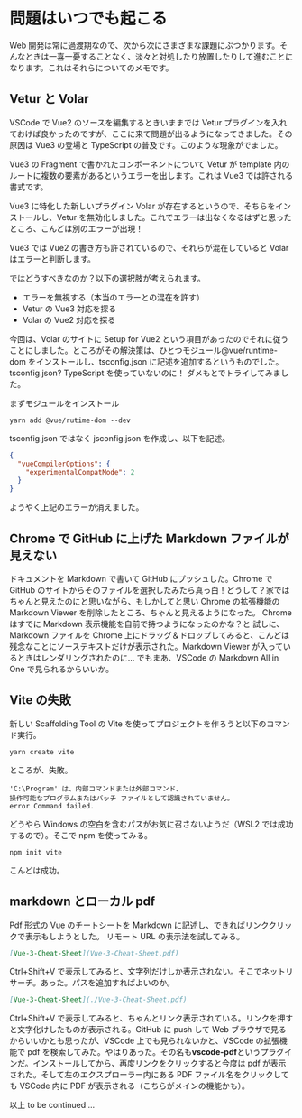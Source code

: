 # 問題はいつでも起こる

Web 開発は常に過渡期なので、次から次にさまざまな課題にぶつかります。そんなときは一喜一憂することなく、淡々と対処したり放置したりして進むことになります。これはそれらについてのメモです。

## Vetur と Volar

VSCode で Vue2 のソースを編集するときいままでは Vetur プラグインを入れておけば良かったのですが、ここに来て問題が出るようになってきました。その原因は Vue3 の登場と TypeScript の普及です。このような現象がでました。

Vue3 の Fragment で書かれたコンポーネントについて Vetur が template 内のルートに複数の要素があるというエラーを出します。これは Vue3 では許される書式です。

Vue3 に特化した新しいプラグイン Volar が存在するというので、そちらをインストールし、Vetur を無効化しました。これでエラーは出なくなるはずと思ったところ、こんどは別のエラーが出現！

Vue3 では Vue2 の書き方も許されているので、それらが混在していると Volar はエラーと判断します。

ではどうすべきなのか？以下の選択肢が考えられます。

- エラーを無視する（本当のエラーとの混在を許す）
- Vetur の Vue3 対応を探る
- Volar の Vue2 対応を探る

今回は、Volar のサイトに Setup for Vue2 という項目があったのでそれに従うことにしました。ところがその解決策は、ひとつモジュール@vue/runtime-dom をインストールし、tsconfig.json に記述を追加するというものでした。tsconfig.json? TypeScript を使っていないのに！
ダメもとでトライしてみました。

まずモジュールをインストール

```shell
yarn add @vue/rutime-dom --dev
```

tsconfig.json ではなく jsconfig.json を作成し、以下を記述。

```json
{
  "vueCompilerOptions": {
    "experimentalCompatMode": 2
  }
}
```

ようやく上記のエラーが消えました。

## Chrome で GitHub に上げた Markdown ファイルが見えない

ドキュメントを Markdown で書いて GitHub にプッシュした。Chrome で GitHub のサイトからそのファイルを選択したみたら真っ白！どうして？家ではちゃんと見えたのにと思いながら、もしかしてと思い Chrome の拡張機能の Markdown Viewer を削除したところ、ちゃんと見えるようになった。
Chrome はすでに Markdown 表示機能を自前で持つようになったのかな？と
試しに、Markdown ファイルを Chrome 上にドラッグ＆ドロップしてみると、こんどは残念なことにソーステキストだけが表示された。Markdown Viewer が入っているときはレンダリングされたのに... でもまあ、VSCode の Markdown All in One で見られるからいいか。

## Vite の失敗

新しい Scaffolding Tool の Vite を使ってプロジェクトを作ろうと以下のコマンド実行。

```shell
yarn create vite
```

ところが、失敗。

```
'C:\Program' は、内部コマンドまたは外部コマンド、
操作可能なプログラムまたはバッチ ファイルとして認識されていません。
error Command failed.
```

どうやら Windows の空白を含むパスがお気に召さないようだ（WSL2 では成功するので）。そこで npm を使ってみる。

```
npm init vite
```

こんどは成功。

## markdown とローカル pdf

Pdf 形式の Vue のチートシートを Markdown に記述し、できればリンククリックで表示もしようとした。
リモート URL の表示法を試してみる。

```md
[Vue-3-Cheat-Sheet](Vue-3-Cheat-Sheet.pdf)
```

Ctrl+Shift+V で表示してみると、文字列だけしか表示されない。そこでネットリサーチ。あった。パスを追加すればよいのか。

```md
[Vue-3-Cheat-Sheet](./Vue-3-Cheat-Sheet.pdf)
```

Ctrl+Shift+V で表示してみると、ちゃんとリンク表示されている。リンクを押すと文字化けしたものが表示される。GitHub に push して Web ブラウザで見るからいいかとも思ったが、VSCode 上でも見られないかと、VSCode の拡張機能で pdf を検索してみた。やはりあった。その名も**vscode-pdf**というプラグインだ。インストールしてから、再度リンクをクリックすると今度は pdf が表示された。そして左のエクスプローラー内にある PDF ファイル名をクリックしても VSCode 内に PDF が表示される（こちらがメインの機能かも）。

以上 to be continued ...
